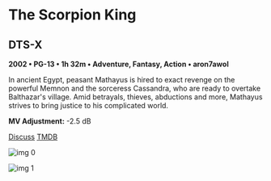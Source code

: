 # The Scorpion King

## DTS-X

**2002 • PG-13 • 1h 32m • Adventure, Fantasy, Action • aron7awol**

In ancient Egypt, peasant Mathayus is hired to exact revenge on the powerful Memnon and the sorceress Cassandra, who are ready to overtake Balthazar's village. Amid betrayals, thieves, abductions and more, Mathayus strives to bring justice to his complicated world.

**MV Adjustment:** -2.5 dB

[Discuss](https://www.avsforum.com/threads/bass-eq-for-filtered-movies.2995212/post-58208012)  [TMDB](9334)

![img 0](https://i.imgur.com/FJoIB24.jpg)

![img 1](https://i.imgur.com/OSQSHZg.png)

